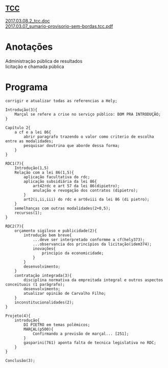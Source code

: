 <a href="http://arthurfelixgr.github.io/tcc" target="_blank">TCC</a>
---
<a href="http://docs.google.com/viewer?url=https://github.com/arthurfelixgr/tcc/raw/master/2017.03.08.2_tcc.doc" target="_blank">2017.03.08.2_tcc.doc</a><br>
<a href="http://docs.google.com/viewer?url=https://github.com/arthurfelixgr/tcc/raw/master/2017.03.07_sumario-provisorio-sem-bordas.tcc.pdf" target="_blank">2017.03.07_sumario-provisorio-sem-bordas.tcc.pdf</a><br>

Anotações
=

Administração pública de resultados  
licitação e chamada pública

Programa
=
```
corrigir e atualizar todas as referencias a Hely;

Introdução(3){  
	Marçal se refere a crise no serviço público: BOM PRA INTRODUÇÃO; 
}  

Capítulo 2{
	a cf e a lei 86{
		abrir paragrafo trazendo o valor como criterio de escolha entre as modalidades;
		pesquisar doutrina que aborde dessa forma;
	}
}

RDC1(7){  
	Introdução(1,5)  
	Relação com a lei 86(1,5){  
		aplicação facultativa do rdc;  
		aplicação subsidiária da lei 86{  
			art42rdc e art 57 da lei 86(dipietro);  
			anulação e revogação dos contratos (dipietro);  
		}  
		art2(i,ii,iii) do rdc e art6viii da lei 86 (di pietro);  
	}  
	semelhanças com outras modalidades(2+0,5);  
	recursos(1);  
}  

RDC2(7){  
	orçamento sigiloso e publicidade(2){  
		introdução bem breve{  
			...deve ser interpretado conformme a cf(hely373);  
			...observancia dos princípios da licitação(idem374);  
			inovações{  
				princípio da economicidade;  
			}  
		}  
		desenvolvimento;  
	}  
	contratação integrada(3){  
		disciplina normativa da empreitada integral e outros aspectos conceituais (1 parágrafo);  
		desenvolvimento;  
		atualizar opinião de Carvalho Filho;  
	}  
	inconstitucionalidades(2);  
}  

Projeto(4){  
	introdução{  
		DI PIETRO em temas polêmicos;  
		MARÇAL(p500){  
			Confirmando a previsão de marçal... [251];  
		}  
		gasparini(761) aponta falta de tecnica legislativa no RDC;  
	}  
}  

Conclusão(3);  

```

